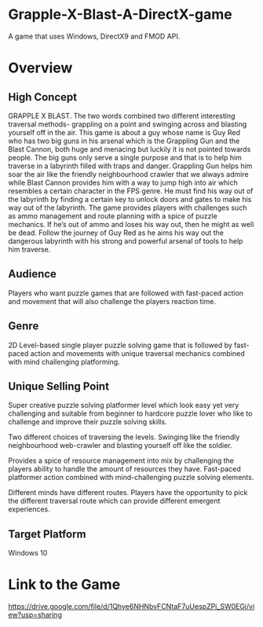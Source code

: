 # Grapple-X-Blast-A-DirectX-game
<p>A game that uses Windows, DirectX9 and FMOD API. </p>

<h1>Overview</h1>
<h2>High Concept</h2>

GRAPPLE X BLAST. The two words combined two different interesting traversal methods- grappling on a point and swinging across and blasting yourself off in the air. This game is about a guy whose name is Guy Red who has two big guns in his arsenal which is the Grappling Gun and the Blast Cannon, both huge and menacing but luckily it is not pointed towards people. The big guns only serve a single purpose and that is to help him traverse in a labyrinth filled with traps and danger. Grappling Gun helps him soar the air like the friendly neighbourhood crawler that we always admire while Blast Cannon provides him with a way to jump high into air which resembles a certain character in the FPS genre. He must find his way out of the labyrinth by finding a certain key to unlock doors and gates to make his way out of the labyrinth. The game provides players with challenges such as ammo management and route planning with a spice of puzzle mechanics. If he’s out of ammo and loses his way out, then he might as well be dead. Follow the journey of  Guy Red as he aims his way out the dangerous labyrinth with his strong and powerful arsenal of tools to help him traverse.
<h2>Audience</h2>

Players who want puzzle games that are followed with fast-paced action and movement that will also challenge the players reaction time.
<h2>Genre</h2>

2D Level-based single player puzzle solving game that is followed by fast-paced action and movements with unique traversal mechanics combined with mind challenging platforming.
<h2>Unique Selling Point</h2>

Super creative puzzle solving platformer level which look easy yet very challenging and suitable from beginner to hardcore puzzle lover who like to challenge and improve their puzzle solving skills.

Two different choices of traversing the levels. Swinging like the friendly neighbourhood web-crawler and blasting yourself off like the soldier.

Provides a spice of resource management into mix by challenging the players ability to handle the amount of resources they have.
Fast-paced platformer action combined with mind-challenging puzzle solving elements.

Different minds have different routes. Players have the opportunity to pick the different traversal route which can provide different emergent experiences.

<h2>Target Platform</h2>
Windows 10


# Link to the Game
https://drive.google.com/file/d/1Qhye6NHNbvFCNtaF7uUespZPi_SW0EGj/view?usp=sharing
